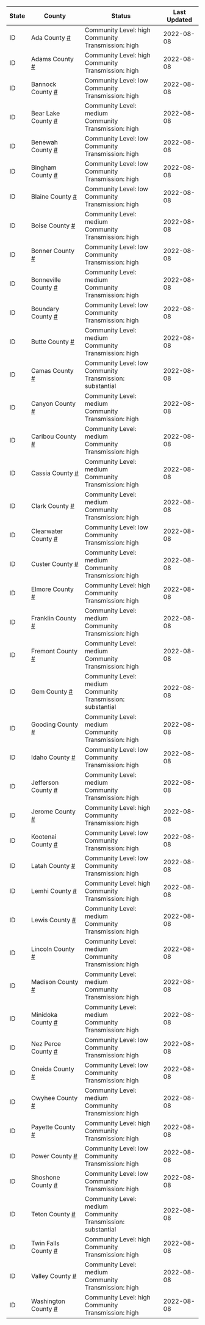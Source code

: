 State | County | Status | Last Updated
--- | --- | --- | --- 
ID | Ada County <a href="#ada_county">#</a> | <a name="ada_county"></a>Community Level: high<br/>Community Transmission: high | 2022-08-08
ID | Adams County <a href="#adams_county">#</a> | <a name="adams_county"></a>Community Level: high<br/>Community Transmission: high | 2022-08-08
ID | Bannock County <a href="#bannock_county">#</a> | <a name="bannock_county"></a>Community Level: low<br/>Community Transmission: high | 2022-08-08
ID | Bear Lake County <a href="#bear_lake_county">#</a> | <a name="bear_lake_county"></a>Community Level: medium<br/>Community Transmission: high | 2022-08-08
ID | Benewah County <a href="#benewah_county">#</a> | <a name="benewah_county"></a>Community Level: low<br/>Community Transmission: high | 2022-08-08
ID | Bingham County <a href="#bingham_county">#</a> | <a name="bingham_county"></a>Community Level: low<br/>Community Transmission: high | 2022-08-08
ID | Blaine County <a href="#blaine_county">#</a> | <a name="blaine_county"></a>Community Level: low<br/>Community Transmission: high | 2022-08-08
ID | Boise County <a href="#boise_county">#</a> | <a name="boise_county"></a>Community Level: medium<br/>Community Transmission: high | 2022-08-08
ID | Bonner County <a href="#bonner_county">#</a> | <a name="bonner_county"></a>Community Level: low<br/>Community Transmission: high | 2022-08-08
ID | Bonneville County <a href="#bonneville_county">#</a> | <a name="bonneville_county"></a>Community Level: medium<br/>Community Transmission: high | 2022-08-08
ID | Boundary County <a href="#boundary_county">#</a> | <a name="boundary_county"></a>Community Level: low<br/>Community Transmission: high | 2022-08-08
ID | Butte County <a href="#butte_county">#</a> | <a name="butte_county"></a>Community Level: medium<br/>Community Transmission: high | 2022-08-08
ID | Camas County <a href="#camas_county">#</a> | <a name="camas_county"></a>Community Level: low<br/>Community Transmission: substantial | 2022-08-08
ID | Canyon County <a href="#canyon_county">#</a> | <a name="canyon_county"></a>Community Level: medium<br/>Community Transmission: high | 2022-08-08
ID | Caribou County <a href="#caribou_county">#</a> | <a name="caribou_county"></a>Community Level: medium<br/>Community Transmission: high | 2022-08-08
ID | Cassia County <a href="#cassia_county">#</a> | <a name="cassia_county"></a>Community Level: medium<br/>Community Transmission: high | 2022-08-08
ID | Clark County <a href="#clark_county">#</a> | <a name="clark_county"></a>Community Level: medium<br/>Community Transmission: high | 2022-08-08
ID | Clearwater County <a href="#clearwater_county">#</a> | <a name="clearwater_county"></a>Community Level: low<br/>Community Transmission: high | 2022-08-08
ID | Custer County <a href="#custer_county">#</a> | <a name="custer_county"></a>Community Level: medium<br/>Community Transmission: high | 2022-08-08
ID | Elmore County <a href="#elmore_county">#</a> | <a name="elmore_county"></a>Community Level: high<br/>Community Transmission: high | 2022-08-08
ID | Franklin County <a href="#franklin_county">#</a> | <a name="franklin_county"></a>Community Level: medium<br/>Community Transmission: high | 2022-08-08
ID | Fremont County <a href="#fremont_county">#</a> | <a name="fremont_county"></a>Community Level: medium<br/>Community Transmission: high | 2022-08-08
ID | Gem County <a href="#gem_county">#</a> | <a name="gem_county"></a>Community Level: medium<br/>Community Transmission: substantial | 2022-08-08
ID | Gooding County <a href="#gooding_county">#</a> | <a name="gooding_county"></a>Community Level: medium<br/>Community Transmission: high | 2022-08-08
ID | Idaho County <a href="#idaho_county">#</a> | <a name="idaho_county"></a>Community Level: low<br/>Community Transmission: high | 2022-08-08
ID | Jefferson County <a href="#jefferson_county">#</a> | <a name="jefferson_county"></a>Community Level: medium<br/>Community Transmission: high | 2022-08-08
ID | Jerome County <a href="#jerome_county">#</a> | <a name="jerome_county"></a>Community Level: high<br/>Community Transmission: high | 2022-08-08
ID | Kootenai County <a href="#kootenai_county">#</a> | <a name="kootenai_county"></a>Community Level: low<br/>Community Transmission: high | 2022-08-08
ID | Latah County <a href="#latah_county">#</a> | <a name="latah_county"></a>Community Level: low<br/>Community Transmission: high | 2022-08-08
ID | Lemhi County <a href="#lemhi_county">#</a> | <a name="lemhi_county"></a>Community Level: high<br/>Community Transmission: high | 2022-08-08
ID | Lewis County <a href="#lewis_county">#</a> | <a name="lewis_county"></a>Community Level: medium<br/>Community Transmission: high | 2022-08-08
ID | Lincoln County <a href="#lincoln_county">#</a> | <a name="lincoln_county"></a>Community Level: medium<br/>Community Transmission: high | 2022-08-08
ID | Madison County <a href="#madison_county">#</a> | <a name="madison_county"></a>Community Level: medium<br/>Community Transmission: high | 2022-08-08
ID | Minidoka County <a href="#minidoka_county">#</a> | <a name="minidoka_county"></a>Community Level: medium<br/>Community Transmission: high | 2022-08-08
ID | Nez Perce County <a href="#nez_perce_county">#</a> | <a name="nez_perce_county"></a>Community Level: low<br/>Community Transmission: high | 2022-08-08
ID | Oneida County <a href="#oneida_county">#</a> | <a name="oneida_county"></a>Community Level: low<br/>Community Transmission: high | 2022-08-08
ID | Owyhee County <a href="#owyhee_county">#</a> | <a name="owyhee_county"></a>Community Level: medium<br/>Community Transmission: high | 2022-08-08
ID | Payette County <a href="#payette_county">#</a> | <a name="payette_county"></a>Community Level: high<br/>Community Transmission: high | 2022-08-08
ID | Power County <a href="#power_county">#</a> | <a name="power_county"></a>Community Level: low<br/>Community Transmission: high | 2022-08-08
ID | Shoshone County <a href="#shoshone_county">#</a> | <a name="shoshone_county"></a>Community Level: low<br/>Community Transmission: high | 2022-08-08
ID | Teton County <a href="#teton_county">#</a> | <a name="teton_county"></a>Community Level: medium<br/>Community Transmission: substantial | 2022-08-08
ID | Twin Falls County <a href="#twin_falls_county">#</a> | <a name="twin_falls_county"></a>Community Level: high<br/>Community Transmission: high | 2022-08-08
ID | Valley County <a href="#valley_county">#</a> | <a name="valley_county"></a>Community Level: medium<br/>Community Transmission: high | 2022-08-08
ID | Washington County <a href="#washington_county">#</a> | <a name="washington_county"></a>Community Level: high<br/>Community Transmission: high | 2022-08-08
